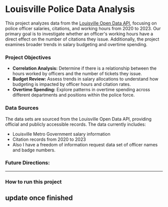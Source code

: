 # Louisville Police Data Analysis

This project analyzes data from the [Louisville Open Data API](https://data.louisvilleky.gov/), focusing on police officer salaries, citations, and working hours from 2020 to 2023. Our primary goal is to investigate whether an officer's working hours have a direct effect on the number of citations they issue. Additionally, the project examines broader trends in salary budgeting and overtime spending.

### Project Objectives

- **Correlation Analysis:** Determine if there is a relationship between the hours worked by officers and the number of tickets they issue.
- **Budget Review:** Assess trends in salary allocations to understand how budgeting is impacted by officer hours and citation rates.
- **Overtime Spending:** Explore patterns in overtime spending across different departments and positions within the police force.

### Data Sources
The data sets are sourced from the Louisville Open Data API, providing official and publicly accessible records. The data currently includes:

- Louisville Metro Government salary information
- Citation records from 2020 to 2023 
- Also I have a freedom of information request data set of officer names and badge numbers. 

### Future Directions:
---

### How to run this project 
update once finished
---